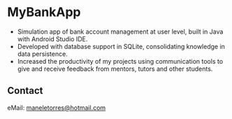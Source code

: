 # MyBankApp
- Simulation app of bank account management at user level, built in Java with Android Studio IDE.
- Developed with database support in SQLite, consolidating knowledge in data persistence.
- Increased the productivity of my projects using communication tools to give and receive feedback from mentors, tutors and other students.

## Contact
eMail: maneletorres@hotmail.com
